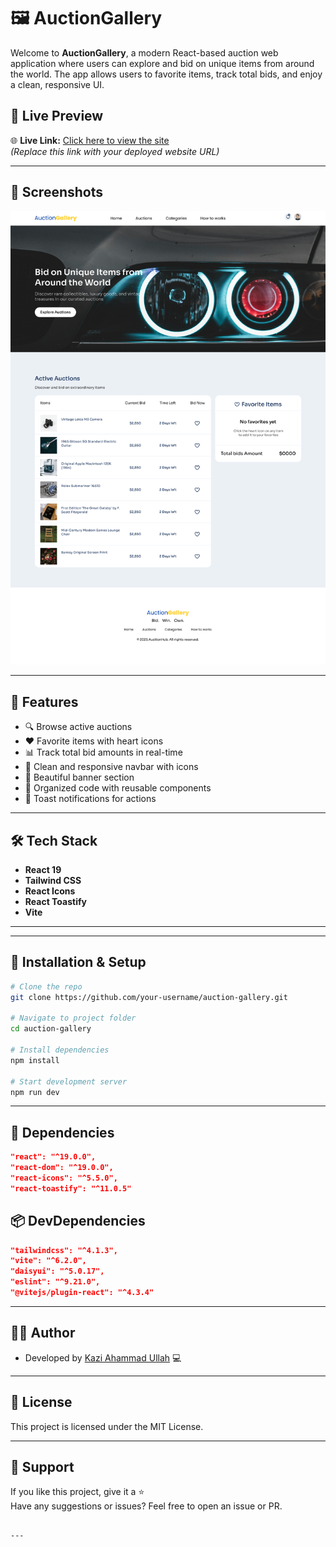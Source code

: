 
# 🖼️ AuctionGallery

Welcome to **AuctionGallery**, a modern React-based auction web application where users can explore and bid on unique items from around the world. The app allows users to favorite items, track total bids, and enjoy a clean, responsive UI.

## 🚀 Live Preview

🌐 **Live Link:** [Click here to view the site](https://auctiongallary4.netlify.app/)  
*(Replace this link with your deployed website URL)*

---

## 📸 Screenshots

![Banner Preview](./src/assets/AuctionGallery-min.png)

---

## 🧩 Features

- 🔍 Browse active auctions
- ❤️ Favorite items with heart icons
- 📊 Track total bid amounts in real-time
- 🔔 Clean and responsive navbar with icons
- 🧭 Beautiful banner section
- 📁 Organized code with reusable components
- 🍞 Toast notifications for actions

---

## 🛠️ Tech Stack

- **React 19**
- **Tailwind CSS**
- **React Icons**
- **React Toastify**
- **Vite**

---



---

## 🧪 Installation & Setup

```bash
# Clone the repo
git clone https://github.com/your-username/auction-gallery.git

# Navigate to project folder
cd auction-gallery

# Install dependencies
npm install

# Start development server
npm run dev
```

---

## 🔔 Dependencies

```json
"react": "^19.0.0",
"react-dom": "^19.0.0",
"react-icons": "^5.5.0",
"react-toastify": "^11.0.5"
```

## 📦 DevDependencies

```json
"tailwindcss": "^4.1.3",
"vite": "^6.2.0",
"daisyui": "^5.0.17",
"eslint": "^9.21.0",
"@vitejs/plugin-react": "^4.3.4"
```

---

## 👨‍💻 Author

- Developed by [Kazi Ahammad Ullah](https://github.com/your-username) 💻

---

## 📜 License

This project is licensed under the MIT License.

---

## 🙌 Support

If you like this project, give it a ⭐️  
Have any suggestions or issues? Feel free to open an issue or PR.

```

---

